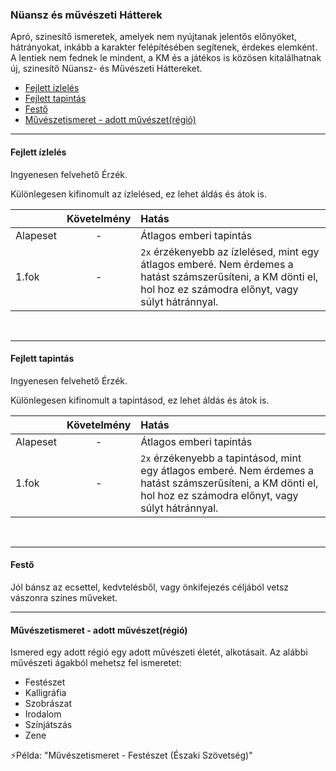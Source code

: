 ### Nüansz és művészeti Hátterek

<!-- tag: nuansz__hatter -->

Apró, szinesítő ismeretek, amelyek nem nyújtanak jelentős előnyöket, hátrányokat, inkább a karakter felépítésében segítenek, érdekes elemként. A lentiek nem fednek le mindent, a KM és a játékos is közösen kitalálhatnak új, szinesítő Nüansz- és Művészeti Háttereket.


- [Fejlett ízlelés](#fejlett-%C3%ADzlel%C3%A9s)
- [Fejlett tapintás](#fejlett-tapint%C3%A1s)
- [Festő](#fest%C5%91)
- [Művészetismeret - adott művészet(régió)](#m%C5%B1v%C3%A9szetismeret---adott-m%C5%B1v%C3%A9szetr%C3%A9gi%C3%B3)

---
#### Fejlett ízlelés

Ingyenesen felvehető Érzék.

Különlegesen kifinomult az ízlelésed, ez lehet áldás és átok is.

| |  Követelmény | Hatás  |
| :----------- | :-----------: | :----------- |
| Alapeset| - | Átlagos emberi tapintás |
| 1.fok | - | `2x` érzékenyebb az ízlelésed, mint egy átlagos emberé. Nem érdemes a hatást számszerűsíteni, a KM dönti el, hol hoz ez számodra előnyt, vagy súlyt hátránnyal. |

<br />

---
#### Fejlett tapintás

Ingyenesen felvehető Érzék.

Különlegesen kifinomult a tapintásod, ez lehet áldás és átok is.

| |  Követelmény | Hatás  |
| :----------- | :-----------: | :----------- |
| Alapeset| - | Átlagos emberi tapintás |
| 1.fok | - | `2x` érzékenyebb a tapintásod, mint egy átlagos emberé. Nem érdemes a hatást számszerűsíteni, a KM dönti el, hol hoz ez számodra előnyt, vagy súlyt hátránnyal. |

<br />

---
#### Festő

<!-- tag: nuansz__hatter -->

Jól bánsz az ecsettel, kedvtelésből, vagy önkifejezés céljából vetsz vászonra színes műveket.

---
#### Művészetismeret - adott művészet(régió)

<!-- tag: nuansz__hatter -->

Ismered egy adott régió egy adott művészeti életét, alkotásait. Az alábbi művészeti ágakból mehetsz fel ismeretet:

- Festészet
- Kalligráfia
- Szobrászat
- Irodalom
- Színjátszás
- Zene

⚡Példa: "Művészetismeret - Festészet (Északi Szövetség)"
